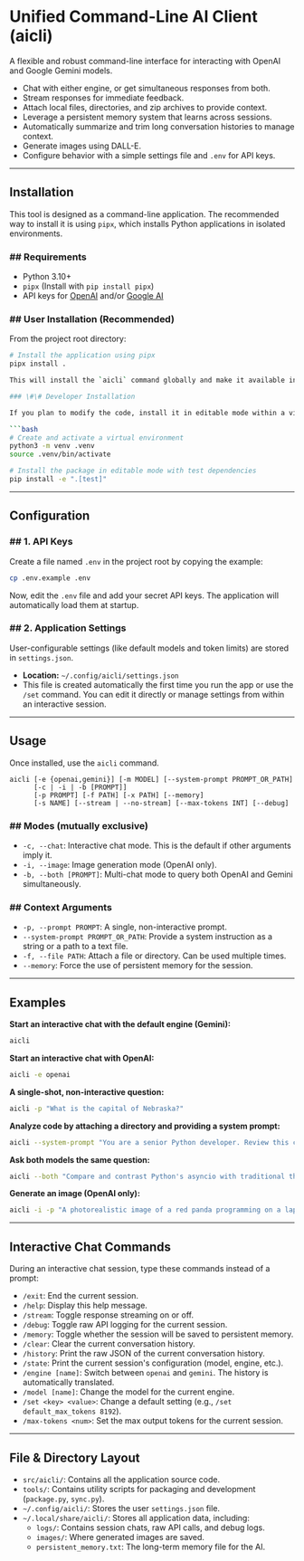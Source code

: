 # Unified Command-Line AI Client (aicli)

A flexible and robust command-line interface for interacting with OpenAI and Google Gemini models.

-   Chat with either engine, or get simultaneous responses from both.
-   Stream responses for immediate feedback.
-   Attach local files, directories, and zip archives to provide context.
-   Leverage a persistent memory system that learns across sessions.
-   Automatically summarize and trim long conversation histories to manage context.
-   Generate images using DALL-E.
-   Configure behavior with a simple settings file and `.env` for API keys.

---
## Installation

This tool is designed as a command-line application. The recommended way to install it is using `pipx`, which installs Python applications in isolated environments.

### ## Requirements
-   Python 3.10+
-   `pipx` (Install with `pip install pipx`)
-   API keys for [OpenAI](https://platform.openai.com/api-keys) and/or [Google AI](https://aistudio.google.com/app/apikey)

### ## User Installation (Recommended)
From the project root directory:
```bash
# Install the application using pipx
pipx install .

This will install the `aicli` command globally and make it available in your shell.

### \#\# Developer Installation

If you plan to modify the code, install it in editable mode within a virtual environment.

```bash
# Create and activate a virtual environment
python3 -m venv .venv
source .venv/bin/activate

# Install the package in editable mode with test dependencies
pip install -e ".[test]"
```

-----

## Configuration

### \#\# 1. API Keys

Create a file named `.env` in the project root by copying the example:

```bash
cp .env.example .env
```

Now, edit the `.env` file and add your secret API keys. The application will automatically load them at startup.

### \#\# 2. Application Settings

User-configurable settings (like default models and token limits) are stored in `settings.json`.

  - **Location:** `~/.config/aicli/settings.json`
  - This file is created automatically the first time you run the app or use the `/set` command. You can edit it directly or manage settings from within an interactive session.

-----

## Usage

Once installed, use the `aicli` command.

```
aicli [-e {openai,gemini}] [-m MODEL] [--system-prompt PROMPT_OR_PATH]
      [-c | -i | -b [PROMPT]]
      [-p PROMPT] [-f PATH] [-x PATH] [--memory]
      [-s NAME] [--stream | --no-stream] [--max-tokens INT] [--debug]
```

### \#\# Modes (mutually exclusive)

  - `-c, --chat`: Interactive chat mode. This is the default if other arguments imply it.
  - `-i, --image`: Image generation mode (OpenAI only).
  - `-b, --both [PROMPT]`: Multi-chat mode to query both OpenAI and Gemini simultaneously.

### \#\# Context Arguments

  - `-p, --prompt PROMPT`: A single, non-interactive prompt.
  - `--system-prompt PROMPT_OR_PATH`: Provide a system instruction as a string or a path to a text file.
  - `-f, --file PATH`: Attach a file or directory. Can be used multiple times.
  - `--memory`: Force the use of persistent memory for the session.

-----

## Examples

**Start an interactive chat with the default engine (Gemini):**

```bash
aicli
```

**Start an interactive chat with OpenAI:**

```bash
aicli -e openai
```

**A single-shot, non-interactive question:**

```bash
aicli -p "What is the capital of Nebraska?"
```

**Analyze code by attaching a directory and providing a system prompt:**

```bash
aicli --system-prompt "You are a senior Python developer. Review this code for bugs." -f ./src/
```

**Ask both models the same question:**

```bash
aicli --both "Compare and contrast Python's asyncio with traditional threading."
```

**Generate an image (OpenAI only):**

```bash
aicli -i -p "A photorealistic image of a red panda programming on a laptop"
```

-----

## Interactive Chat Commands

During an interactive chat session, type these commands instead of a prompt:

  - `/exit`: End the current session.
  - `/help`: Display this help message.
  - `/stream`: Toggle response streaming on or off.
  - `/debug`: Toggle raw API logging for the current session.
  - `/memory`: Toggle whether the session will be saved to persistent memory.
  - `/clear`: Clear the current conversation history.
  - `/history`: Print the raw JSON of the current conversation history.
  - `/state`: Print the current session's configuration (model, engine, etc.).
  - `/engine [name]`: Switch between `openai` and `gemini`. The history is automatically translated.
  - `/model [name]`: Change the model for the current engine.
  - `/set <key> <value>`: Change a default setting (e.g., `/set default_max_tokens 8192`).
  - `/max-tokens <num>`: Set the max output tokens for the current session.

-----

## File & Directory Layout

  - `src/aicli/`: Contains all the application source code.
  - `tools/`: Contains utility scripts for packaging and development (`package.py`, `sync.py`).
  - `~/.config/aicli/`: Stores the user `settings.json` file.
  - `~/.local/share/aicli/`: Stores all application data, including:
      - `logs/`: Contains session chats, raw API calls, and debug logs.
      - `images/`: Where generated images are saved.
      - `persistent_memory.txt`: The long-term memory file for the AI.

<!-- end list -->

```
```
